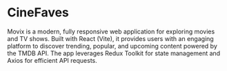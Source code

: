 # CineFaves
Movix is a modern, fully responsive web application for exploring movies and TV shows. Built with React (Vite), it provides users with an engaging platform to discover trending, popular, and upcoming content powered by the TMDB API.  The app leverages Redux Toolkit for state management and Axios for efficient API requests. 
